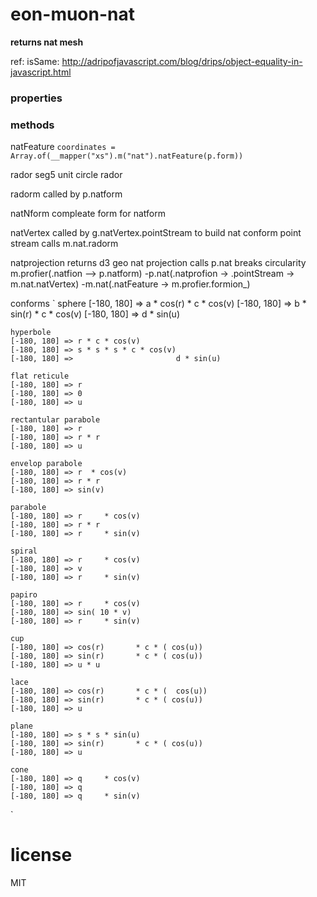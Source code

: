 # eon-muon-nat
**returns nat mesh**

ref: isSame: http://adripofjavascript.com/blog/drips/object-equality-in-javascript.html

### properties

### methods
natFeature
`coordinates = Array.of(__mapper("xs").m("nat").natFeature(p.form))`

rador
 seg5 unit circle rador
 
radorm
 called by p.natform
 
natNform
 compleate form for natform

natVertex
  called by g.natVertex.pointStream to build nat conform point stream
  calls m.nat.radorm
  
natprojection
  returns d3 geo nat projection
  calls p.nat
  breaks circularity m.profier(.natfion --> p.natform)
      -p.nat(.natprofion -> .pointStream -> m.nat.natVertex)
      -m.nat(.natFeature -> m.profier.formion_)

conforms
`   sphere
    [-180, 180] => a * cos(r) * c * cos(v)
    [-180, 180] => b * sin(r) * c * cos(v)
    [-180, 180] =>                       d * sin(u)

    hyperbole
    [-180, 180] => r * c * cos(v)
    [-180, 180] => s * s * s * c * cos(v)
    [-180, 180] =>                       d * sin(u)

    flat reticule
    [-180, 180] => r
    [-180, 180] => 0
    [-180, 180] => u

    rectantular parabole
    [-180, 180] => r
    [-180, 180] => r * r
    [-180, 180] => u

    envelop parabole
    [-180, 180] => r  * cos(v)
    [-180, 180] => r * r
    [-180, 180] => sin(v)

    parabole
    [-180, 180] => r     * cos(v)
    [-180, 180] => r * r
    [-180, 180] => r     * sin(v)

    spiral
    [-180, 180] => r     * cos(v)
    [-180, 180] => v
    [-180, 180] => r     * sin(v)

    papiro
    [-180, 180] => r     * cos(v)
    [-180, 180] => sin( 10 * v)
    [-180, 180] => r     * sin(v)

    cup
    [-180, 180] => cos(r)       * c * ( cos(u))
    [-180, 180] => sin(r)       * c * ( cos(u))
    [-180, 180] => u * u

    lace
    [-180, 180] => cos(r)       * c * (  cos(u))
    [-180, 180] => sin(r)       * c * ( cos(u))
    [-180, 180] => u

    plane
    [-180, 180] => s * s * sin(u)
    [-180, 180] => sin(r)       * c * ( cos(u))
    [-180, 180] => u

    cone
    [-180, 180] => q     * cos(v)
    [-180, 180] => q
    [-180, 180] => q     * sin(v)
`      
      
      
# license
MIT